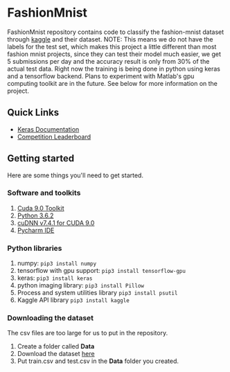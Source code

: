 # FashionMnist
FashionMnist repository contains code to classify the fashion-mnist dataset through [kaggle](https://www.kaggle.com/) and 
their dataset. NOTE: This means we do not have the labels for the test set, which makes this project a little different than
most fashion mnist projects, since they can test their model much easier, we get 5 submissions per day and the accuracy result
is only from 30% of the actual test data. Right now the training is being done in python using keras and a tensorflow 
backend. Plans to experiment with Matlab's gpu computing toolkit are in the future. See below for more information on the project.

## Quick Links
- [Keras Documentation](https://keras.io/)
- [Competition Leaderboard](https://www.kaggle.com/c/uwb-css-485-fall-2018/leaderboard)

## Getting started
Here are some things you'll need to get started.

### Software and toolkits
1. [Cuda 9.0 Toolkit](https://developer.nvidia.com/cuda-90-download-archive?target_os=Windows&target_arch=x86_64)
2. [Python 3.6.2](https://www.python.org/downloads/release/python-362/)
3. [cuDNN v7.4.1 for CUDA 9.0](https://developer.nvidia.com/rdp/cudnn-download)
4. [Pycharm IDE](https://www.jetbrains.com/pycharm/download/)

### Python libraries
1. numpy: `pip3 install numpy`
2. tensorflow with gpu support: `pip3 install tensorflow-gpu`
3. keras: `pip3 install keras`
4. python imaging library: `pip3 install Pillow`
5. Process and system utilities library `pip3 install psutil`
6. Kaggle API library `pip3 install kaggle`

### Downloading the dataset
The csv files are too large for us to put in the repository. 
1. Create a folder called **Data** 
2. Download the dataset [here](https://www.kaggle.com/c/10548/download-all)
3. Put train.csv and test.csv in the **Data** folder you created.